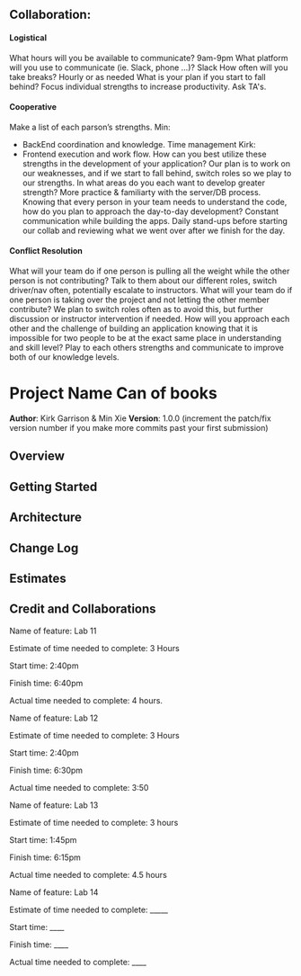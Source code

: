 ## Collaboration:

#### Logistical
What hours will you be available to communicate?
9am-9pm
What platform will you use to communicate (ie. Slack, phone …)?
Slack
How often will you take breaks?
Hourly or as needed
What is your plan if you start to fall behind?
Focus individual strengths to increase productivity. Ask TA's.
#### Cooperative
Make a list of each parson’s strengths.
Min:
- BackEnd coordination and knowledge. Time management
Kirk:
- Frontend execution and work flow.
How can you best utilize these strengths in the development of your application?
Our plan is to work on our weaknesses, and if we start to fall behind, switch roles so we play to our strengths.
In what areas do you each want to develop greater strength?
More practice & familiarty with the server/DB process.
Knowing that every person in your team needs to understand the code, how do you plan to approach the day-to-day development?
Constant communication while building the apps. Daily stand-ups before starting our collab and reviewing what we went over after we finish for the day.
#### Conflict Resolution
What will your team do if one person is pulling all the weight while the other person is not contributing?
Talk to them about our different roles, switch driver/nav often, potentially escalate to instructors.
What will your team do if one person is taking over the project and not letting the other member contribute?
We plan to switch roles often as to avoid this, but further discussion or instructor intervention if needed.
How will you approach each other and the challenge of building an application knowing that it is impossible for two people to be at the exact same place in understanding and skill level?
Play to each others strengths and communicate to improve both of our knowledge levels.


# Project Name Can of books

**Author**: Kirk Garrison & Min Xie
**Version**: 1.0.0 (increment the patch/fix version number if you make more commits past your first submission)

## Overview
<!-- Provide a high level overview of what this application is and why you are building it, beyond the fact that it's an assignment for this class. (i.e. What's your problem domain?) -->

## Getting Started
<!-- What are the steps that a user must take in order to build this app on their own machine and get it running? -->

## Architecture
<!-- Provide a detailed description of the application design. What technologies (languages, libraries, etc) you're using, and any other relevant design information. -->

## Change Log
<!-- Use this area to document the iterative changes made to your application as each feature is successfully implemented. Use time stamps. Here's an example:

01-01-2001 4:59pm - Application now has a fully-functional express server, with a GET route for the location resource. -->

## Estimates
<!-- See below -->

## Credit and Collaborations
<!-- Give credit (and a link) to other people or resources that helped you build this application. -->



Name of feature: Lab 11

Estimate of time needed to complete: 3 Hours

Start time: 2:40pm

Finish time: 6:40pm

Actual time needed to complete: 4 hours.

Name of feature: Lab 12

Estimate of time needed to complete: 3 Hours

Start time: 2:40pm

Finish time: 6:30pm

Actual time needed to complete: 3:50

Name of feature: Lab 13

Estimate of time needed to complete: 3 hours

Start time: 1:45pm

Finish time: 6:15pm

Actual time needed to complete: 4.5 hours

Name of feature: Lab 14

Estimate of time needed to complete: _____

Start time: ____

Finish time: ____

Actual time needed to complete: ____